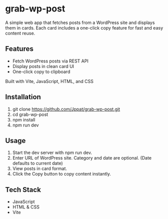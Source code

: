 # grab-wp-post

A simple web app that fetches posts from a WordPress site and displays them in cards. Each card includes a one-click copy feature for fast and easy content reuse.

## Features

* Fetch WordPress posts via REST API
* Display posts in clean card UI
* One-click copy to clipboard

Built with Vite, JavaScript, HTML, and CSS

## Installation
1. git clone https://github.com/Jppat/grab-wp-post.git
2. cd grab-wp-post
3. npm install
4. npm run dev

## Usage

1. Start the dev server with npm run dev.
2. Enter URL of WordPress site. Category and date are optional. (Date defaults to current date)
3. View posts in card format.
4. Click the Copy button to copy content instantly.


## Tech Stack

* JavaScript
* HTML & CSS
* Vite